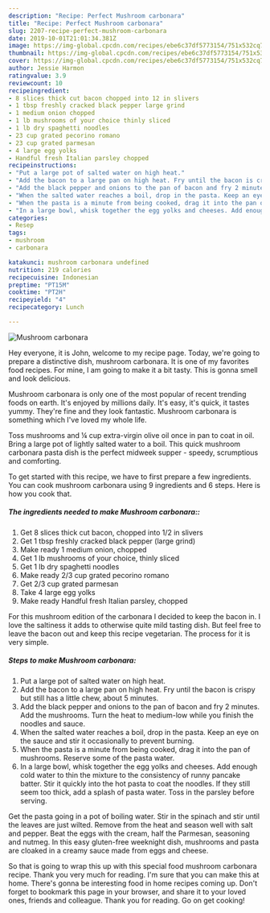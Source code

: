 ```yaml
---
description: "Recipe: Perfect Mushroom carbonara"
title: "Recipe: Perfect Mushroom carbonara"
slug: 2207-recipe-perfect-mushroom-carbonara
date: 2019-10-01T21:01:34.381Z
image: https://img-global.cpcdn.com/recipes/ebe6c37df5773154/751x532cq70/mushroom-carbonara-recipe-main-photo.jpg
thumbnail: https://img-global.cpcdn.com/recipes/ebe6c37df5773154/751x532cq70/mushroom-carbonara-recipe-main-photo.jpg
cover: https://img-global.cpcdn.com/recipes/ebe6c37df5773154/751x532cq70/mushroom-carbonara-recipe-main-photo.jpg
author: Jessie Harmon
ratingvalue: 3.9
reviewcount: 10
recipeingredient:
- 8 slices thick cut bacon chopped into 12 in slivers
- 1 tbsp freshly cracked black pepper large grind
- 1 medium onion chopped
- 1 lb mushrooms of your choice thinly sliced
- 1 lb dry spaghetti noodles
- 23 cup grated pecorino romano
- 23 cup grated parmesan
- 4 large egg yolks
- Handful fresh Italian parsley chopped
recipeinstructions:
- "Put a large pot of salted water on high heat."
- "Add the bacon to a large pan on high heat. Fry until the bacon is crispy but still has a little chew, about 5 minutes."
- "Add the black pepper and onions to the pan of bacon and fry 2 minutes. Add the mushrooms. Turn the heat to medium-low while you finish the noodles and sauce."
- "When the salted water reaches a boil, drop in the pasta. Keep an eye on the sauce and stir it occasionally to prevent burning."
- "When the pasta is a minute from being cooked, drag it into the pan of mushrooms. Reserve some of the pasta water."
- "In a large bowl, whisk together the egg yolks and cheeses. Add enough cold water to thin the mixture to the consistency of runny pancake batter. Stir it quickly into the hot pasta to coat the noodles. If they still seem too thick, add a splash of pasta water. Toss in the parsley before serving."
categories:
- Resep
tags:
- mushroom
- carbonara

katakunci: mushroom carbonara undefined
nutrition: 219 calories
recipecuisine: Indonesian
preptime: "PT15M"
cooktime: "PT2H"
recipeyield: "4"
recipecategory: Lunch

---
```



![Mushroom carbonara](https://img-global.cpcdn.com/recipes/ebe6c37df5773154/751x532cq70/mushroom-carbonara-recipe-main-photo.jpg)

Hey everyone, it is John, welcome to my recipe page. Today, we're going to prepare a distinctive dish, mushroom carbonara. It is one of my favorites food recipes. For mine, I am going to make it a bit tasty. This is gonna smell and look delicious.

Mushroom carbonara is only one of the most popular of recent trending foods on earth. It's enjoyed by millions daily. It's easy, it's quick, it tastes yummy. They're fine and they look fantastic. Mushroom carbonara is something which I've loved my whole life.

Toss mushrooms and ¼ cup extra-virgin olive oil once in pan to coat in oil. Bring a large pot of lightly salted water to a boil. This quick mushroom carbonara pasta dish is the perfect midweek supper - speedy, scrumptious and comforting.


To get started with this recipe, we have to first prepare a few ingredients. You can cook mushroom carbonara using 9 ingredients and 6 steps. Here is how you cook that.

##### The ingredients needed to make Mushroom carbonara::

1. Get 8 slices thick cut bacon, chopped into 1/2 in slivers
1. Get 1 tbsp freshly cracked black pepper (large grind)
1. Make ready 1 medium onion, chopped
1. Get 1 lb mushrooms of your choice, thinly sliced
1. Get 1 lb dry spaghetti noodles
1. Make ready 2/3 cup grated pecorino romano
1. Get 2/3 cup grated parmesan
1. Take 4 large egg yolks
1. Make ready Handful fresh Italian parsley, chopped


For this mushroom edition of the carbonara I decided to keep the bacon in. I love the saltiness it adds to otherwise quite mild tasting dish. But feel free to leave the bacon out and keep this recipe vegetarian. The process for it is very simple. 

##### Steps to make Mushroom carbonara:

1. Put a large pot of salted water on high heat.
1. Add the bacon to a large pan on high heat. Fry until the bacon is crispy but still has a little chew, about 5 minutes.
1. Add the black pepper and onions to the pan of bacon and fry 2 minutes. Add the mushrooms. Turn the heat to medium-low while you finish the noodles and sauce.
1. When the salted water reaches a boil, drop in the pasta. Keep an eye on the sauce and stir it occasionally to prevent burning.
1. When the pasta is a minute from being cooked, drag it into the pan of mushrooms. Reserve some of the pasta water.
1. In a large bowl, whisk together the egg yolks and cheeses. Add enough cold water to thin the mixture to the consistency of runny pancake batter. Stir it quickly into the hot pasta to coat the noodles. If they still seem too thick, add a splash of pasta water. Toss in the parsley before serving.


Get the pasta going in a pot of boiling water. Stir in the spinach and stir until the leaves are just wilted. Remove from the heat and season well with salt and pepper. Beat the eggs with the cream, half the Parmesan, seasoning and nutmeg. In this easy gluten-free weeknight dish, mushrooms and pasta are cloaked in a creamy sauce made from eggs and cheese. 

So that is going to wrap this up with this special food mushroom carbonara recipe. Thank you very much for reading. I'm sure that you can make this at home. There's gonna be interesting food in home recipes coming up. Don't forget to bookmark this page in your browser, and share it to your loved ones, friends and colleague. Thank you for reading. Go on get cooking!
